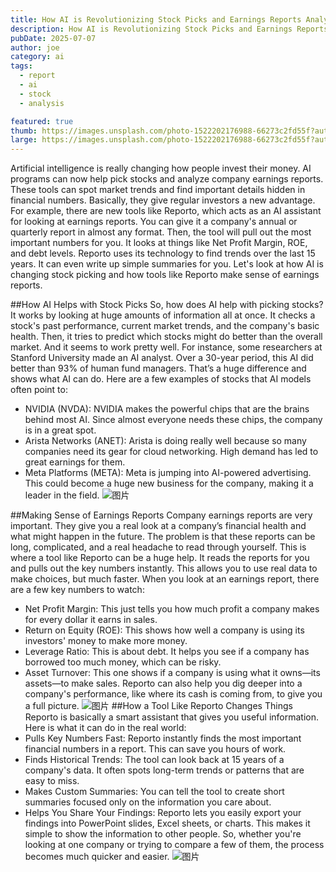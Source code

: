 ```yaml
---
title: How AI is Revolutionizing Stock Picks and Earnings Reports Analysis
description: How AI is Revolutionizing Stock Picks and Earnings Reports Analysis
pubDate: 2025-07-07
author: joe
category: ai
tags:
  - report
  - ai
  - stock
  - analysis

featured: true
thumb: https://images.unsplash.com/photo-1522202176988-66273c2fd55f?auto=format&fit=crop&w=400&q=80
large: https://images.unsplash.com/photo-1522202176988-66273c2fd55f?auto=format&fit=crop&w=2400&q=80
---
```



Artificial intelligence is really changing how people invest their money. AI programs can now help pick stocks and analyze company earnings reports. These tools can spot market trends and find important details hidden in financial numbers. Basically, they give regular investors a new advantage.
For example, there are new tools like Reporto, which acts as an AI assistant for looking at earnings reports. You can give it a company's annual or quarterly report in almost any format. Then, the tool will pull out the most important numbers for you. It looks at things like Net Profit Margin, ROE, and debt levels. Reporto uses its technology to find trends over the last 15 years. It can even write up simple summaries for you.
Let's look at how AI is changing stock picking and how tools like Reporto make sense of earnings reports.

##How AI Helps with Stock Picks
So, how does AI help with picking stocks? It works by looking at huge amounts of information all at once. It checks a stock's past performance, current market trends, and the company's basic health. Then, it tries to predict which stocks might do better than the overall market.
And it seems to work pretty well. For instance, some researchers at Stanford University made an AI analyst. Over a 30-year period, this AI did better than 93% of human fund managers. That’s a huge difference and shows what AI can do.
Here are a few examples of stocks that AI models often point to:
- NVIDIA (NVDA): NVIDIA makes the powerful chips that are the brains behind most AI. Since almost everyone needs these chips, the company is in a great spot.
- Arista Networks (ANET): Arista is doing really well because so many companies need its gear for cloud networking. High demand has led to great earnings for them.
- Meta Platforms (META): Meta is jumping into AI-powered advertising. This could become a huge new business for the company, making it a leader in the field.
![图片]()

##Making Sense of Earnings Reports
Company earnings reports are very important. They give you a real look at a company’s financial health and what might happen in the future. The problem is that these reports can be long, complicated, and a real headache to read through yourself.
This is where a tool like Reporto can be a huge help. It reads the reports for you and pulls out the key numbers instantly. This allows you to use real data to make choices, but much faster.
When you look at an earnings report, there are a few key numbers to watch:
- Net Profit Margin: This just tells you how much profit a company makes for every dollar it earns in sales.
- Return on Equity (ROE): This shows how well a company is using its investors' money to make more money.
- Leverage Ratio: This is about debt. It helps you see if a company has borrowed too much money, which can be risky.
- Asset Turnover: This one shows if a company is using what it owns—its assets—to make sales.
Reporto can also help you dig deeper into a company's performance, like where its cash is coming from, to give you a full picture.
![图片]()
##How a Tool Like Reporto Changes Things
Reporto is basically a smart assistant that gives you useful information. Here is what it can do in the real world:
- Pulls Key Numbers Fast: Reporto instantly finds the most important financial numbers in a report. This can save you hours of work.
- Finds Historical Trends: The tool can look back at 15 years of a company's data. It often spots long-term trends or patterns that are easy to miss.
- Makes Custom Summaries: You can tell the tool to create short summaries focused only on the information you care about.
- Helps You Share Your Findings: Reporto lets you easily export your findings into PowerPoint slides, Excel sheets, or charts. This makes it simple to show the information to other people.
So, whether you're looking at one company or trying to compare a few of them, the process becomes much quicker and easier.
![图片]()